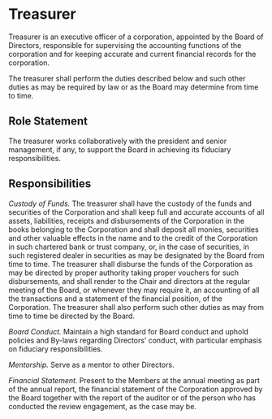 Treasurer
=========

Treasurer is an executive officer of a corporation, appointed by the Board of Directors, responsible for supervising the accounting functions of the corporation and for keeping accurate and current financial records for the corporation.

The treasurer shall perform the duties described below and such other duties as may be required by law or as the Board may determine from time to time.

Role Statement
--------------

The treasurer works collaboratively with the president and senior management, if any, to support the Board in achieving its fiduciary responsibilities.

Responsibilities
----------------

*Custody of Funds.*    The treasurer shall have the custody of the funds and securities of the Corporation and shall keep full and accurate accounts of all assets, liabilities, receipts and disbursements of the Corporation in the books belonging to the Corporation and shall deposit all monies, securities and other valuable effects in the name and to the credit of the Corporation in such chartered bank or trust company, or, in the case of securities, in such registered dealer in securities as may be designated by the Board from time to time. The treasurer shall disburse the funds of the Corporation as may be directed by proper authority taking proper vouchers for such disbursements, and shall render to the Chair and directors at the regular meeting of the Board, or whenever they may require it, an accounting of all the transactions and a statement of the financial position, of the Corporation.  The treasurer shall also perform such other duties as may from time to time be directed by the Board.

*Board Conduct.*  Maintain a high standard for Board conduct and uphold policies and By-laws regarding Directors’ conduct, with particular emphasis on fiduciary responsibilities.

*Mentorship.*  Serve as a mentor to other Directors.

*Financial Statement.*  Present to the Members at the annual meeting as part of the annual report, the financial statement of the Corporation approved by the Board together with the report of the auditor or of the person who has conducted the review engagement, as the case may be.